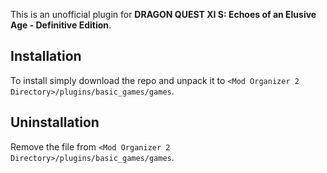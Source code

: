 This is an unofficial plugin for **DRAGON QUEST XI S: Echoes of an Elusive Age - Definitive Edition**.

## Installation
To install simply download the repo and unpack it to `<Mod Organizer 2 Directory>/plugins/basic_games/games`.

## Uninstallation
Remove the file from `<Mod Organizer 2 Directory>/plugins/basic_games/games`.